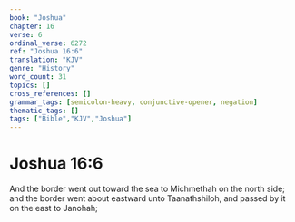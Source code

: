 ```yaml
---
book: "Joshua"
chapter: 16
verse: 6
ordinal_verse: 6272
ref: "Joshua 16:6"
translation: "KJV"
genre: "History"
word_count: 31
topics: []
cross_references: []
grammar_tags: [semicolon-heavy, conjunctive-opener, negation]
thematic_tags: []
tags: ["Bible","KJV","Joshua"]
---
```


# Joshua 16:6

And the border went out toward the sea to Michmethah on the north side; and the border went about eastward unto Taanathshiloh, and passed by it on the east to Janohah;
